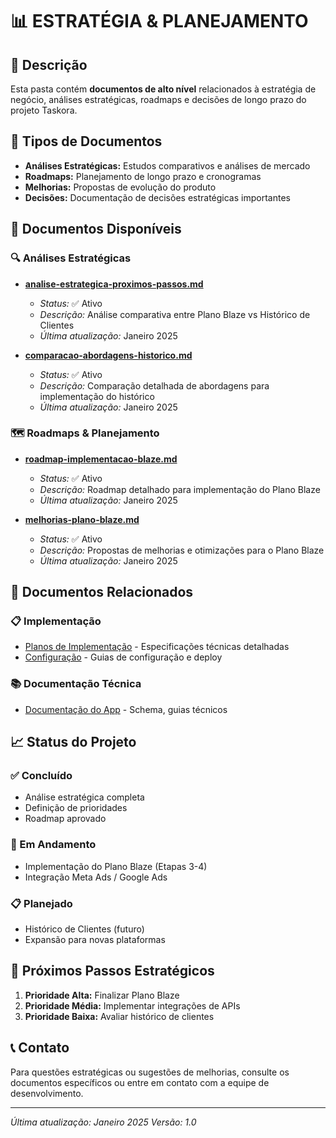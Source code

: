 # 📊 ESTRATÉGIA & PLANEJAMENTO

## 📌 Descrição

Esta pasta contém **documentos de alto nível** relacionados à estratégia de negócio, análises estratégicas, roadmaps e decisões de longo prazo do projeto Taskora.

## 🎯 Tipos de Documentos

- **Análises Estratégicas:** Estudos comparativos e análises de mercado
- **Roadmaps:** Planejamento de longo prazo e cronogramas
- **Melhorias:** Propostas de evolução do produto
- **Decisões:** Documentação de decisões estratégicas importantes

## 📁 Documentos Disponíveis

### 🔍 Análises Estratégicas
- **[analise-estrategica-proximos-passos.md](./analise-estrategica-proximos-passos.md)**
  - *Status:* ✅ Ativo
  - *Descrição:* Análise comparativa entre Plano Blaze vs Histórico de Clientes
  - *Última atualização:* Janeiro 2025

- **[comparacao-abordagens-historico.md](./comparacao-abordagens-historico.md)**
  - *Status:* ✅ Ativo
  - *Descrição:* Comparação detalhada de abordagens para implementação do histórico
  - *Última atualização:* Janeiro 2025

### 🗺️ Roadmaps & Planejamento
- **[roadmap-implementacao-blaze.md](./roadmap-implementacao-blaze.md)**
  - *Status:* ✅ Ativo
  - *Descrição:* Roadmap detalhado para implementação do Plano Blaze
  - *Última atualização:* Janeiro 2025

- **[melhorias-plano-blaze.md](./melhorias-plano-blaze.md)**
  - *Status:* ✅ Ativo
  - *Descrição:* Propostas de melhorias e otimizações para o Plano Blaze
  - *Última atualização:* Janeiro 2025

## 🔗 Documentos Relacionados

### 📋 Implementação
- [Planos de Implementação](../implementacao/) - Especificações técnicas detalhadas
- [Configuração](../configuracao/) - Guias de configuração e deploy

### 📚 Documentação Técnica
- [Documentação do App](../../taskora-app/docs/) - Schema, guias técnicos

## 📈 Status do Projeto

### ✅ Concluído
- Análise estratégica completa
- Definição de prioridades
- Roadmap aprovado

### 🔄 Em Andamento
- Implementação do Plano Blaze (Etapas 3-4)
- Integração Meta Ads / Google Ads

### 📋 Planejado
- Histórico de Clientes (futuro)
- Expansão para novas plataformas

## 🎯 Próximos Passos Estratégicos

1. **Prioridade Alta:** Finalizar Plano Blaze
2. **Prioridade Média:** Implementar integrações de APIs
3. **Prioridade Baixa:** Avaliar histórico de clientes

## 📞 Contato

Para questões estratégicas ou sugestões de melhorias, consulte os documentos específicos ou entre em contato com a equipe de desenvolvimento.

---

*Última atualização: Janeiro 2025*
*Versão: 1.0*